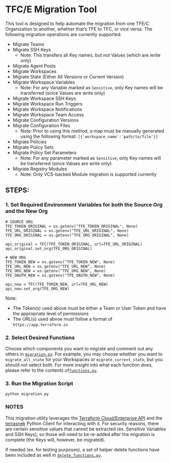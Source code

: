# TFC/E Migration Tool
This tool is designed to help automate the migration from one TFE/C Organization to another, whether that’s TFE to TFC, or vice versa.  The following migration operations are currently supported:

* Migrate Teams
* Migrate SSH Keys
    * Note: This transfers all Key names, but not Values (which are write only)
* Migrate Agent Pools
* Migrate Workspaces
* Migrate State (Either All Versions or Current Version)
* Migrate Workspace Variables
    * Note: For any Variable marked as `Sensitive`, only Key names will be transferred (since Values are write only)
* Migrate Workspace SSH Keys
* Migrate Workspace Run Triggers
* Migrate Workspace Notifications
* Migrate Workspace Team Access
* Migrate Configuration Versions
* Migrate Configuration Files
   * Note: Prior to using this method, a map must be manually generated using the following format: `[{'workspace_name':'path/to/file'}]`
* Migrate Policies
* Migrate Policy Sets
* Migrate Policy Set Parameters
    * Note: For any parameter marked as `Sensitive`, only Key names will be transferred (since Values are write only)
* Migrate Registry Modules 
    * Note: Only VCS-backed Module migration is supported currently


## STEPS:
### 1. Set Required Environment Variables for both the Source Org and the New Org
```
# SOURCE ORG
TFE_TOKEN_ORIGINAL = os.getenv("TFE_TOKEN_ORIGINAL", None) 
TFE_URL_ORIGINAL = os.getenv("TFE_URL_ORIGINAL", None)
TFE_ORG_ORIGINAL = os.getenv("TFE_ORG_ORIGINAL", None)

api_original = TFC(TFE_TOKEN_ORIGINAL, url=TFE_URL_ORIGINAL)
api_original.set_org(TFE_ORG_ORIGINAL)

# NEW ORG
TFE_TOKEN_NEW = os.getenv("TFE_TOKEN_NEW", None)
TFE_URL_NEW = os.getenv("TFE_URL_NEW", None)
TFE_ORG_NEW = os.getenv("TFE_ORG_NEW", None)
TFE_OAUTH_NEW = os.getenv("TFE_OAUTH_NEW", None)

api_new = TFC(TFE_TOKEN_NEW, url=TFE_URL_NEW)
api_new.set_org(TFE_ORG_NEW)
```
Note:
* The Token(s) used above must be either a Team or User Token and have the appropriate level of permissions
* The URL(s) used abvoe must follow a format of `https://app.terraform.io`


### 2. Select Desired Functions

Choose which components you want to migrate and comment out any others in [`migration.py`](migration.py).  For example, you may choose whether you want to `migrate_all_state` for your Workspaces or `migrate_current_state`, but you should not select both.  For more insight into what each function does, please refer to the contents of[`functions.py`](functions.py).

### 3. Run the Migration Script
```
python migration.py
```

### NOTES
This migration utility leverages the [Terraform Cloud/Enterprise API](https://www.terraform.io/docs/cloud/api/index.html) and the [terrasnek](https://github.com/dahlke/terrasnek) Python Client for interacting with it.  For security reasons, there are certain sensitive values that cannot be extracted (ex. Sensitive Variables and SSH Keys), so those will need to be re-added after the migration is complete (the Keys will, however, be migrated).

If needed (ex. for testing purposes), a set of helper delete functions have been included as well in [`delete_functions.py`](delete_functions.py).
